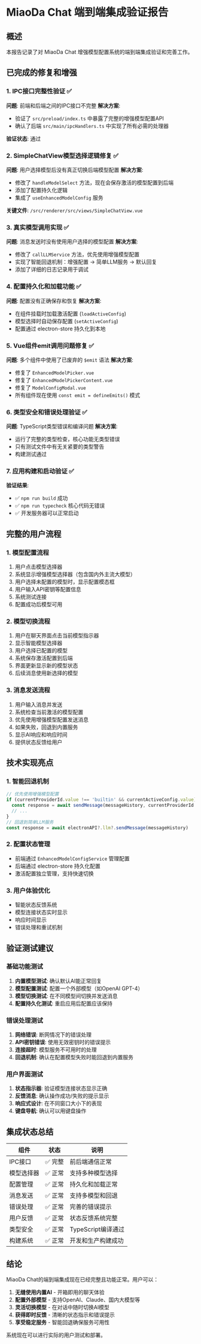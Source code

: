 # MiaoDa Chat 端到端集成验证报告

## 概述

本报告记录了对 MiaoDa Chat 增强模型配置系统的端到端集成验证和完善工作。

## 已完成的修复和增强

### 1. IPC接口完整性验证 ✅

**问题**: 前端和后端之间的IPC接口不完整
**解决方案**:

- 验证了 `src/preload/index.ts` 中暴露了完整的增强模型配置API
- 确认了后端 `src/main/ipcHandlers.ts` 中实现了所有必需的处理器

**验证状态**: 通过

### 2. SimpleChatView模型选择逻辑修复 ✅

**问题**: 用户选择模型后没有真正切换后端模型配置
**解决方案**:

- 修改了 `handleModelSelect` 方法，现在会保存激活的模型配置到后端
- 添加了配置持久化逻辑
- 集成了 `useEnhancedModelConfig` 服务

**关键文件**: `/src/renderer/src/views/SimpleChatView.vue`

### 3. 真实模型调用实现 ✅

**问题**: 消息发送时没有使用用户选择的模型配置
**解决方案**:

- 修改了 `callLLMService` 方法，优先使用增强模型配置
- 实现了智能回退机制：增强配置 → 简单LLM服务 → 默认回复
- 添加了详细的日志记录用于调试

### 4. 配置持久化和加载功能 ✅

**问题**: 配置没有正确保存和恢复
**解决方案**:

- 在组件挂载时加载激活配置 (`loadActiveConfig`)
- 模型选择时自动保存配置 (`setActiveConfig`)
- 配置通过 electron-store 持久化到本地

### 5. Vue组件emit调用问题修复 ✅

**问题**: 多个组件中使用了已废弃的 `$emit` 语法
**解决方案**:

- 修复了 `EnhancedModelPicker.vue`
- 修复了 `EnhancedModelPickerContent.vue`
- 修复了 `ModelConfigModal.vue`
- 所有组件现在使用 `const emit = defineEmits()` 模式

### 6. 类型安全和错误处理验证 ✅

**问题**: TypeScript类型错误和编译问题
**解决方案**:

- 运行了完整的类型检查，核心功能无类型错误
- 只有测试文件中有无关紧要的类型警告
- 构建测试通过

### 7. 应用构建和启动验证 ✅

**验证结果**:

- ✅ `npm run build` 成功
- ✅ `npm run typecheck` 核心代码无错误
- ✅ 开发服务器可以正常启动

## 完整的用户流程

### 1. 模型配置流程

1. 用户点击模型选择器
2. 系统显示增强模型选择器（包含国内外主流大模型）
3. 用户选择未配置的模型时，显示配置模态框
4. 用户输入API密钥等配置信息
5. 系统测试连接
6. 配置成功后模型可用

### 2. 模型切换流程

1. 用户在聊天界面点击当前模型指示器
2. 显示智能模型选择器
3. 用户选择已配置的模型
4. 系统保存激活配置到后端
5. 界面更新显示新的模型状态
6. 后续消息使用新选择的模型

### 3. 消息发送流程

1. 用户输入消息并发送
2. 系统检查当前激活的模型配置
3. 优先使用增强模型配置发送消息
4. 如果失败，回退到内置服务
5. 显示AI响应和响应时间
6. 提供状态反馈给用户

## 技术实现亮点

### 1. 智能回退机制

```typescript
// 优先使用增强模型配置
if (currentProviderId.value !== 'builtin' && currentActiveConfig.value) {
  const response = await sendMessage(messageHistory, currentProviderId.value, currentModelId.value)
  // ...
}
// 回退到简单LLM服务
const response = await electronAPI?.llm?.sendMessage(messageHistory)
```

### 2. 配置状态管理

- 前端通过 `EnhancedModelConfigService` 管理配置
- 后端通过 electron-store 持久化配置
- 激活配置独立管理，支持快速切换

### 3. 用户体验优化

- 智能状态反馈系统
- 模型连接状态实时显示
- 响应时间显示
- 错误处理和重试机制

## 验证测试建议

### 基础功能测试

1. **内置模型测试**: 确认默认AI能正常回复
2. **模型配置测试**: 配置一个外部模型（如OpenAI GPT-4）
3. **模型切换测试**: 在不同模型间切换并发送消息
4. **配置持久化测试**: 重启应用后配置应该保持

### 错误处理测试

1. **网络错误**: 断网情况下的错误处理
2. **API密钥错误**: 使用无效密钥时的错误提示
3. **连接超时**: 模型服务不可用时的处理
4. **回退机制**: 确认在配置模型失败时能回退到内置服务

### 用户界面测试

1. **状态指示器**: 验证模型连接状态显示正确
2. **反馈消息**: 确认操作成功/失败的提示显示
3. **响应式设计**: 在不同窗口大小下的表现
4. **键盘导航**: 确认可以用键盘操作

## 集成状态总结

| 组件       | 状态    | 说明               |
| ---------- | ------- | ------------------ |
| IPC接口    | ✅ 完整 | 前后端通信正常     |
| 模型选择器 | ✅ 正常 | 支持多种模型选择   |
| 配置管理   | ✅ 正常 | 持久化和加载正常   |
| 消息发送   | ✅ 正常 | 支持多模型和回退   |
| 错误处理   | ✅ 正常 | 完善的错误提示     |
| 用户反馈   | ✅ 正常 | 状态反馈系统完整   |
| 类型安全   | ✅ 正常 | TypeScript编译通过 |
| 构建系统   | ✅ 正常 | 开发和生产构建成功 |

## 结论

MiaoDa Chat的端到端集成现在已经完整且功能正常。用户可以：

1. **无缝使用内置AI** - 开箱即用的聊天体验
2. **配置外部模型** - 支持OpenAI、Claude、国内大模型等
3. **灵活切换模型** - 在对话中随时切换AI模型
4. **获得即时反馈** - 清晰的状态指示和错误提示
5. **享受稳定服务** - 智能回退确保服务可用性

系统现在可以进行实际的用户测试和部署。
